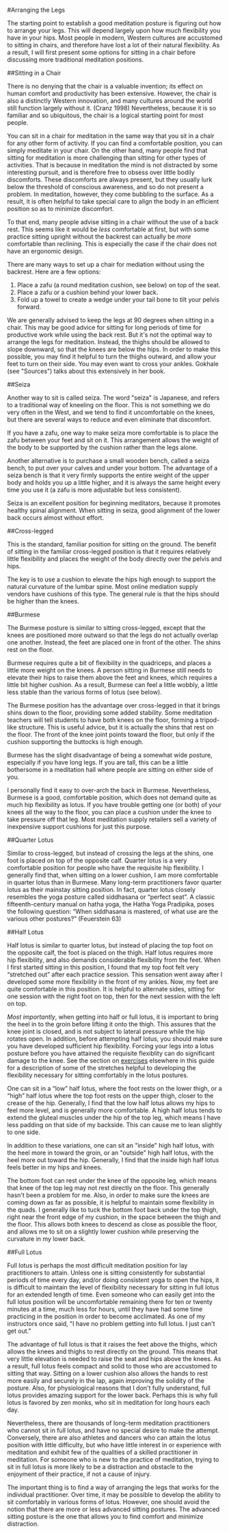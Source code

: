 #Arranging the Legs

The starting point to establish a good meditation posture is figuring out how to arrange your legs. This will depend largely upon how much flexibility you have in your hips. Most people in modern, Western cultures are accustomed to sitting in chairs, and therefore have lost a lot of their natural flexibility. As a result, I will first present some options for sitting in a chair before discussing more traditional meditation positions.

##Sitting in a Chair

There is no denying that the chair is a valuable invention; its effect on human comfort and productivity has been extensive. However, the chair is also a distinctly Western innovation, and many cultures around the world still function largely without it. (Cranz 1998) Nevertheless, because it is so familiar and so ubiquitous, the chair is a logical starting point for most people.

You can sit in a chair for meditation in the same way that you sit in a chair for any other form of activity. If you can find a comfortable position, you can simply meditate in your chair. On the other hand, many people find that sitting for meditation is more challenging than sitting for other types of activities. That is because in meditation the mind is not distracted by some interesting pursuit, and is therefore free to obsess over little bodily discomforts. These discomforts are always present, but they usually lurk below the threshold of conscious awareness, and so do not present a problem. In meditation, however, they come bubbling to the surface. As a result, it is often helpful to take special care to align the body in an efficient position so as to minimize discomfort.

To that end, many people advise sitting in a chair without the use of a back rest. This seems like it would be <i>less</i> comfortable at first, but with some practice sitting upright without the backrest can actually be <i>more</i> comfortable than reclining. This is especially the case if the chair does not have an ergonomic design.

 There are many ways to set up a chair for mediation without using the backrest. Here are a few options:

1. Place a zafu (a round meditation cushion, see below) on top of the seat.
2. Place a zafu or a cushion behind your lower back.
3. Fold up a towel to create a wedge under your tail bone to tilt your pelvis forward.

We are generally advised to keep the legs at 90 degrees when sitting in a chair. This may be good advice for sitting for long periods of time for productive work while using the back rest. But it's not the optimal way to arrange the legs for meditation. Instead, the thighs should be allowed to slope downward, so that the knees are below the hips. In order to make this possible, you may find it helpful to turn the thighs outward, and allow your feet to turn on their side. You may even want to cross your ankles. Gokhale (see "Sources") talks about this extensively in her book.

##Seiza

Another way to sit is called seiza. The word "seiza" is Japanese, and refers to a traditional way of kneeling on the floor. This is not something we do very often in the West, and we tend to find it uncomfortable on the knees, but there are several ways to reduce and even eliminate that discomfort.

If you have a zafu, one way to make seiza more comfortable is to place the zafu between your feet and sit on it. This arrangement allows the weight of the body to be supported by the cushion rather than the legs alone.

Another alternative is to purchase a small wooden bench, called a seiza bench, to put over your calves and under your bottom. The advantage of a seiza bench is that it very firmly supports the entire weight of the upper body and holds you up a little higher, and it is always the same height every time you use it (a zafu is more adjustable but less consistent).

Seiza is an excellent position for beginning meditators, because it promotes healthy spinal alignment. When sitting in seiza, good alignment of the lower back occurs almost without effort. 

##Cross-legged

This is the standard, familiar position for sitting on the ground. The benefit of sitting in the familiar cross-legged position is that it requires relatively little flexibility and places the weight of the body directly over the pelvis and hips.

The key is to use a cushion to elevate the hips high enough to support the natural curvature of the lumbar spine. Most online mediation supply vendors have cushions of this type. The general rule is that the hips should be higher than the knees.

##Burmese

The Burmese posture is similar to sitting cross-legged, except that the knees are positioned more outward so that the legs do not actually overlap one another. Instead, the feet are placed one in front of the other. The shins rest on the floor. 

Burmese requires quite a bit of flexibility in the quadriceps, and places a little more weight on the knees. A person sitting in Burmese still needs to elevate their hips to raise them above the feet and knees, which requires a little bit higher cushion. As a result, Burmese can feel a little wobbly, a little less stable than the various forms of lotus (see below).

The Burmese position has the advantage over cross-legged in that it brings shins down to the floor, providing some added stability. Some meditation teachers will tell students to have both knees on the floor, forming a tripod-like structure. This is useful advice, but it is actually the shins that rest on the floor. The front of the knee joint points toward the floor, but only if the cushion supporting the buttocks is high enough.

Burmese has the slight disadvantage of being a somewhat wide posture, especially if you have long legs. If you are tall, this can be a little bothersome in a meditation hall where people are sitting on either side of you. 

I personally find it easy to over-arch the back in Burmese. Nevertheless, Burmese is a good, comfortable position, which does not demand quite as much hip flexibility as lotus. If you have trouble getting one (or both) of your knees all the way to the floor, you can place a cushion under the knee to take pressure off that leg. Most meditation supply retailers sell a variety of inexpensive support cushions for just this purpose.

##Quarter Lotus

Similar to cross-legged, but instead of crossing the legs at the shins, one foot is placed on top of the opposite calf. Quarter lotus is a very comfortable position for people who have the requisite hip flexibility. I generally find that, when sitting on a lower cushion, I am more comfortable in quarter lotus than in Burmese. Many long-term practitioners favor quarter lotus as their mainstay sitting position. In fact, quarter lotus closely resembles the yoga posture called siddhasana or “perfect seat”. A classic fifteenth-century manual on hatha yoga, the Hatha Yoga Pradipika, poses the following question: “When siddhasana is mastered, of what use are the various other postures?” (Feuerstein 63) 

##Half Lotus

Half lotus is similar to quarter lotus, but instead of placing the top foot on the opposite calf, the foot is placed on the thigh. Half lotus requires more hip flexibility, and also demands considerable flexibility from the feet. When I first started sitting in this position, I found that my top foot felt very “stretched out” after each practice session. This sensation went away after I developed some more flexibility in the front of my ankles. Now, my feet are quite comfortable in this position. It is helpful to alternate sides, sitting for one session with the right foot on top, then for the next session with the left on top.

<i>Most importantly</i>, when getting into half or full lotus, it is important to bring the heel in to the groin before lifting it onto the thigh. This assures that the knee joint is closed, and is not subject to lateral pressure while the hip rotates open. In addition, before attempting half lotus, you should make sure you have developed sufficient hip flexibility. Forcing your legs into a lotus posture before you have attained the requisite flexiblity can do significant damage to the knee. See the section on [exercises](exercises) elsewhere in this guide for a description of some of the stretches helpful to developing the flexibility necessary for sitting comfortably in the lotus postures.

One can sit in a “low” half lotus, where the foot rests on the lower thigh, or a “high” half lotus where the top foot rests on the upper thigh, closer to the crease of the hip. Generally, I find that the low half lotus allows my hips to feel more level, and is generally more comfortable. A high half lotus tends to extend the gluteal muscles under the hip of the top leg, which means I have less padding on that side of my backside. This can cause me to lean slightly to one side.

In addition to these variations, one can sit an "inside" high half lotus, with the heel more in toward the groin, or an "outside" high half lotus, with the heel more out toward the hip. Generally, I find that the inside high half lotus feels better in my hips and knees.

The bottom foot can rest under the knee of the opposite leg, which means that knee of the top leg may not rest directly on the floor. This generally hasn't been a problem for me. Also, in order to make sure the knees are coming down as far as possible, it is helpful to maintain some flexibility in the quads. I generally like to tuck the bottom foot back under the top thigh, right near the front edge of my cushion, in the space between the thigh and the floor. This allows both knees to descend as close as possible the floor, and allows me to sit on a slightly lower cushion while preserving the curvature in my lower back.


##Full Lotus

Full lotus is perhaps the most difficult meditation position for lay practitioners to attain. Unless one is sitting consistently for substantial periods of time every day, and/or doing consistent yoga to open the hips, it is difficult to maintain the level of flexibility necessary for sitting in full lotus for an extended length of time. Even someone who can easily get into the full lotus position will be uncomfortable remaining there for ten or twenty minutes at a time, much less for hours, until they have had some time practicing in the position in order to become acclimated. As one of my instructors once said, "I have no problem getting into full lotus. I just can't get out."

The advantage of full lotus is that it raises the feet above the thighs, which allows the knees and thighs to rest directly on the ground. This means that very little elevation is needed to raise the seat and hips above the knees. As a result, full lotus feels compact and solid to those who are accustomed to sitting that way. Sitting on a lower cushion also allows the hands to rest more easily and securely in the lap, again improving the solidity of the posture. Also, for physiological reasons that I don't fully understand, full lotus provides amazing support for the lower back. Perhaps this is why full lotus is favored by zen monks, who sit in meditation for long hours each day.

Nevertheless, there are thousands of long-term meditation practitioners who cannot sit in full lotus, and have no special desire to make the attempt. Conversely, there are also athletes and dancers who can attain the lotus position with little difficulty, but who have little interest in or experience with meditation and exhibit few of the qualities of a skilled practitioner in meditation. For someone who is new to the practice of meditation, trying to sit in full lotus is more likely to be a distraction and obstacle to the enjoyment of their practice, if not a cause of injury.

 The important thing is to find a way of arranging the legs that works for the individual practitioner. Over time, it may be possible to develop the ability to sit comfortably in various forms of lotus. However, one should avoid the notion that there are more or less advanced sitting postures. The advanced sitting posture is the one that allows you to find comfort and minimize distraction.
